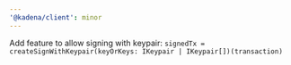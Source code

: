```yaml
---
'@kadena/client': minor
---
```


Add feature to allow signing with keypair:
`signedTx = createSignWithKeypair(keyOrKeys: IKeypair | IKeypair[])(transaction)`
